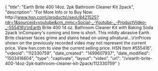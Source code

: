 {
    "title": "Earth Brite 400 14oz. 2pk Bathroom Cleaner Kit 2pack",
    "description": "For More Info or to Buy Now: http:\/\/www.hsn.com\/products\/seo\/8421525?rdr=1&sourceid=youtube&cm_mmc=Social-_-Youtube-_-ProductVideo-_-555416\r\nEarth Brite 400 14 oz. Bathroom Cleaner Kit with Baking Soda 2pack \nCompany's coming and time is short. This mildly abrasive Earth Brite cleanser faces grime and stains head on using allnatural...\r\nPrices shown on the previously recorded video may not represent the current price.  View hsn.com to view the current selling price. HSN Item #555416",
    "videoid": "112330759",
    "date_created": "1499607937",
    "date_modified": "1503416604",
    "type": "captivate",
    "layout": "video",
    "url": "\/v\/earth-brite-400-14oz-2pk-bathroom-cleaner-kit-2pack\/112330759"
}